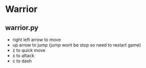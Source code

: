 # Warrior

## warrior.py
 - right left arrow to move
 - up arrow to jump (jump wont be stop so need to restart game)
 - z to quick move
 - x to attack
 - c to dash
